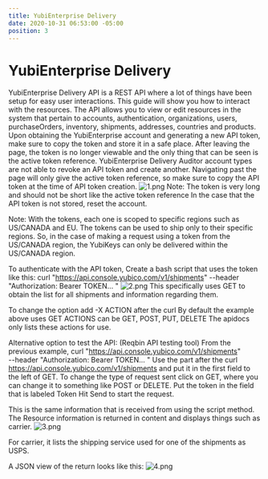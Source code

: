 ```yaml
---
title: YubiEnterprise Delivery
date: 2020-10-31 06:53:00 -05:00
position: 3
---
```


# YubiEnterprise Delivery

YubiEnterprise Delivery API is a REST API where a lot of things have been setup for easy user interactions. This guide will show you how to interact with the resources. The API allows you to view or edit resources in the system that pertain to accounts, authentication, organizations, users, purchaseOrders, inventory, shipments, addresses, countries and products.
Upon obtaining the YubiEnterprise account and generating a new API token, make sure to copy the token and store it in a safe place. After leaving the page, the token is no longer viewable and the only thing that can be seen is the active token reference. YubiEnterprise Delivery Auditor account types are not able to revoke an API token and create another. 
Navigating past the page will only give the active token reference, so make sure to copy the API token at the time of API token creation.
![1.png](/uploads/1.png)
Note: The token is very long and should not be short like the active token reference
In the case that the API token is not stored, reset the account.

Note: With the tokens, each one is scoped to specific regions such as US/CANADA and EU. The tokens can be used to ship only to their specific regions. So, in the case of making a request using a token from the US/CANADA region, the YubiKeys can only be delivered within the US/CANADA region.

To authenticate with the API token,
Create a bash script that uses the token like this: 
curl "https://api.console.yubico.com/v1/shipments" 
--header "Authorization: Bearer TOKEN… "
![2.png](/uploads/2.png)
This specifically uses GET to obtain the list for all shipments and information regarding them. 

To change the option add -X ACTION after the curl
By default the example above uses GET
ACTIONS can be GET, POST, PUT, DELETE
The apidocs only lists these actions for use.

Alternative option to test the API: (Reqbin API testing tool)
From the previous example, 
curl "https://api.console.yubico.com/v1/shipments" \
--header "Authorization: Bearer TOKEN… "
Use the part after the curl https://api.console.yubico.com/v1/shipments and put it in the first field to the left of GET. 
To change the type of request sent click on GET, where you can change it to something like POST or DELETE.
Put the token in the field that is labeled Token
Hit Send to start the request.



This is the same information that is received from using the script method.
The Resource information is returned in content and displays things such as carrier.
![3.png](/uploads/3.png)

For carrier, it lists the shipping service used for one of the shipments as USPS.


A JSON view of the return looks like this: 
![4.png](/uploads/4.png)